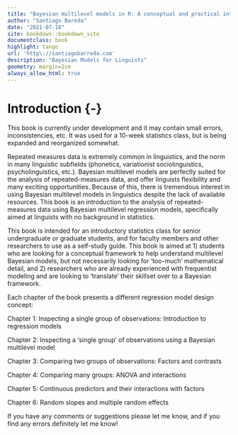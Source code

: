 ```yaml
--- 
title: "Bayesian multilevel models in R: A conceptual and practical introduction for linguists"
author: "Santiago Bareda"
date: "2021-07-18"
site: bookdown::bookdown_site
documentclass: book
highlight: tango
url: 'http\://santiagobarreda.com'
description: "Bayesian Models for Linguists"
geometry: margin=2cm
always_allow_html: true
---
```


# Introduction {-}

This book is currently under development and it may contain small errors, inconsistencies, etc. It was used for a 10-week statistics class, but is being expanded and reorganized somewhat. 

Repeated measures data is extremely common in linguistics, and the norm in many linguistic subfields (phonetics, variationist sociolinguistics, psycholinguistics, etc.). Bayesian multilevel models are perfectly suited for the analysis of repeated-measures data, and offer linguists flexibility and many exciting opportunities. Because of this, there is tremendous interest in using Bayesian multilevel models in linguistics despite the lack of available resources. This book is an introduction to the analysis of repeated-measures data using Bayesian multilevel regression models, specifically aimed at linguists with no background in statistics. 

This book is intended for an introductory statistics class for senior undergraduate or graduate students, and for faculty members and other researchers to use as a self-study guide. This book is aimed at 1) students who are looking for a conceptual framework to help understand multilevel Bayesian models, but not necessarily looking for ‘too-much’ mathematical detail, and 2) researchers who are already experienced with frequentist modeling and are looking to ‘translate’ their skillset over to a Bayesian framework. 

Each chapter of the book presents a different regression model design concept:

Chapter 1: Inspecting a single group of observations: Introduction to regression models

Chapter 2: Inspecting a ‘single group’ of observations using a Bayesian multilevel model 

Chapter 3: Comparing two groups of observations: Factors and contrasts 

Chapter 4: Comparing many groups: ANOVA and interactions

Chapter 5: Continuous predictors and their interactions with factors

Chapter 6: Random slopes and multiple random effects


If you have any comments or suggestions please let me know, and if you find any errors definitely let me know!

